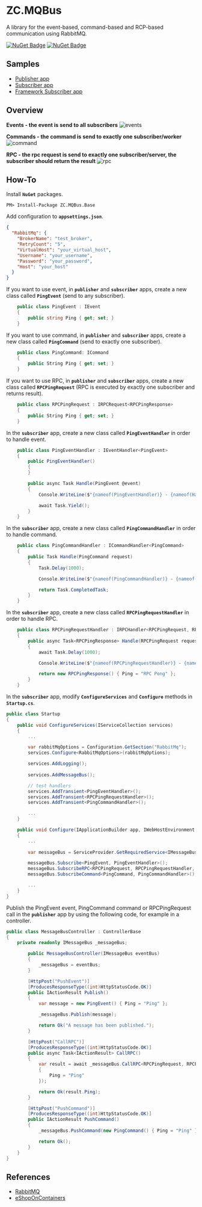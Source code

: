 # ZC.MQBus

A library for the event-based, command-based and RCP-based communication using RabbitMQ.

 [![NuGet Badge](https://buildstats.info/nuget/ZC.MQBus.Base?includePreReleases=false)](https://www.nuget.org/packages/ZC.MQBus.Base)
 [![NuGet Badge](https://buildstats.info/nuget/ZC.MQBus.Rabbit?includePreReleases=false)](https://www.nuget.org/packages/ZC.MQBus.Rabbit)
 
## Samples

- [Publisher app](https://github.com/lzabik/ZC.EventBus/tree/master/samples/PublisherRPC)
- [Subscriber app](https://github.com/lzabik/ZC.EventBus/tree/master/samples/SubscriberRPC)
- [Framework Subscriber app](https://github.com/lzabik/ZC.EventBus/tree/master/samples/SampleFrameworkSubscriber)

## Overview 

**Events - the event is send to all subscribers**
<img src="images/ZC.MQBus-events.png" alt="events"/>

**Commands - the command is send to exactly one subscriber/worker**
<img src="images/ZC.MQBus-command.png" alt="command"/>

**RPC - the rpc request is send to exactly one subscriber/server, the subscriber should return the result**
<img src="images/ZC.MQBus-rpc.png" alt="rpc"/>

## How-To

Install **`NuGet`** packages.

```console
PM> Install-Package ZC.MQBus.Base
```

Add configuration to **`appsettings.json`**.

```json
{
  "RabbitMq": {
    "BrokerName": "test_broker",        
    "RetryCount": "5",
    "VirtualHost": "your_virtual_host",
    "Username": "your_username",
    "Password": "your_password",
    "Host": "your_host"    
  }
}
```

If you want to use event, in **`publisher`** and **`subscriber`** apps, create a new class called
**`PingEvent`** (send to any subscriber).

```csharp
    public class PingEvent : IEvent
    {
        public string Ping { get; set; }
    }
```

If you want to use command, in **`publisher`** and **`subscriber`** apps, create a new class called
**`PingCommand`** (send to exactly one subscriber).

```csharp
    public class PingCommand: ICommand
    {
        public String Ping { get; set; }
    }
```

If you want to use RPC, in **`publisher`** and **`subscriber`** apps, create a new class called
**`RPCPingRequest`** (RPC is executed by exactly one subscriber and returns result).

```csharp
    public class RPCPingRequest : IRPCRequest<RPCPingResponse>
    {
        public String Ping { get; set; }
    }
```

In the **`subscriber`** app, create a new class called **`PingEventHandler`** in order to handle event.

```csharp
    public class PingEventHandler : IEventHandler<PingEvent>
    {
        public PingEventHandler()
        {
        }

        public async Task Handle(PingEvent @event)
        {
            Console.WriteLine($"{nameof(PingEventHandler)} - {nameof(Handle)} - {@event.Ping}");

            await Task.Yield();
        }
    }
```

In the **`subscriber`** app, create a new class called **`PingCommandHandler`** in order to handle command.

```csharp
    public class PingCommandHandler : ICommandHandler<PingCommand>
    {
        public Task Handle(PingCommand request)
        {
            Task.Delay(1000);

            Console.WriteLine($"{nameof(PingCommandHandler)} - {nameof(Handle)} - {request.Ping}");

            return Task.CompletedTask;
        }
    }
```

In the **`subscriber`** app, create a new class called **`RPCPingRequestHandler`** in order to handle RPC.

```csharp
    public class RPCPingRequestHandler : IRPCHandler<RPCPingRequest, RPCPingResponse>
    {
        public async Task<RPCPingResponse> Handle(RPCPingRequest request)
        {
            await Task.Delay(1000);

            Console.WriteLine($"{nameof(RPCPingRequestHandler)} - {nameof(Handle)} - {request.Ping}");

            return new RPCPingResponse() { Ping = "RPC Pong" };
        }
    }
```

In the **`subscriber`** app, modify **`ConfigureServices`** and **`Configure`** methods in **`Startup.cs`**.

```csharp
public class Startup
{
    public void ConfigureServices(IServiceCollection services)
    {
        ...

        var rabbitMqOptions = Configuration.GetSection("RabbitMq");
        services.Configure<RabbitMqOptions>(rabbitMqOptions);

        services.AddLogging();
        
        services.AddMessageBus();

        // test handlers
        services.AddTransient<PingEventHandler>();
        services.AddTransient<RPCPingRequestHandler>();
        services.AddTransient<PingCommandHandler>();        

        ...
    }

    public void Configure(IApplicationBuilder app, IWebHostEnvironment env)
    {
        ...
                
        var messageBus = ServiceProvider.GetRequiredService<IMessageBus>();

        messageBus.Subscribe<PingEvent, PingEventHandler>();
        messageBus.SubscribeRPC<RPCPingRequest, RPCPingRequestHandler, RPCPingResponse>();
        messageBus.SubscribeCommand<PingCommand, PingCommandHandler>();

        ...
    }
}
```

Publish the PingEvent event, PingCommand command or RPCPingRequest call in the **`publisher`** app by using the following code, for example in a controller.

```csharp
public class MessageBusController : ControllerBase
{
    private readonly IMessageBus _messageBus;

        public MessageBusController(IMessageBus eventBus)
        {
            _messageBus = eventBus;
        }

        [HttpPost("PushEvent")]
        [ProducesResponseType((int)HttpStatusCode.OK)]
        public IActionResult Publish()
        {
            var message = new PingEvent() { Ping = "Ping" };

            _messageBus.Publish(message);

            return Ok("A message has been published.");
        }

        [HttpPost("CallRPC")]
        [ProducesResponseType((int)HttpStatusCode.OK)]
        public async Task<IActionResult> CallRPC()
        {
            var result = await _messageBus.CallRPC<RPCPingRequest, RPCPingResponse>(new RPCPingRequest()
            {
                Ping = "Ping"
            });

            return Ok(result.Ping);
        }

        [HttpPost("PushCommand")]
        [ProducesResponseType((int)HttpStatusCode.OK)]
        public IActionResult PushCommand()
        {
            _messageBus.PushCommand(new PingCommand() { Ping = "Ping" });

            return Ok();
        }
    }
}
```

## References

- [RabbitMQ](https://www.rabbitmq.com/)
- [eShopOnContainers](https://github.com/dotnet-architecture/eShopOnContainers)
